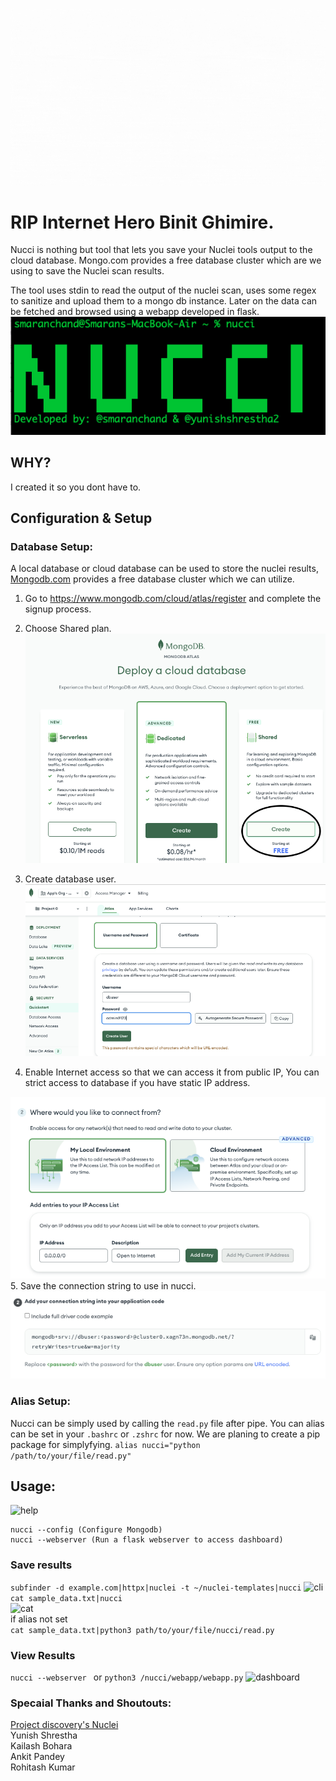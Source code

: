 ![Nucci](https://github.com/smaranchand/nucci/raw/main/src/nucci.gif)

# RIP Internet Hero Binit Ghimire.

Nucci is nothing but tool that lets you save your Nuclei tools output to the cloud database. Mongo.com provides a free database cluster which are we using to save the Nuclei scan  results.

The tool uses stdin to read the output of the nuclei scan, uses some regex to sanitize and upload them to a mongo db instance. Later on the data can be fetched and browsed using a webapp developed in flask.
<br>
![nucci](https://github.com/smaranchand/nucci/raw/main/src/nucci.png)<br>


## WHY?

I created it so you dont have to.

## Configuration & Setup

### Database Setup:

A local database or cloud database can be used to store the nuclei results, [Mongodb.com](https://www.mongodb.com) provides a free database cluster which we can utilize.

1. Go to https://www.mongodb.com/cloud/atlas/register and complete the signup process.
2. Choose Shared plan.<br>
![Free Plan](https://github.com/smaranchand/nucci/blob/main/src/free.png)

3. Create database user.<br>
![Create Creds](https://github.com/smaranchand/nucci/blob/main/src/create_creds.png)

4. Enable Internet access so that we can access it from public IP, You can strict access to database if you have static IP address.

![Enable Access](https://github.com/smaranchand/nucci/blob/main/src/network.png)
5. Save the connection string to use in nucci.
![Connection String](https://github.com/smaranchand/nucci/blob/main/src/db_connection.png)

### Alias Setup:

Nucci can be simply used by calling the ```read.py``` file after pipe. You can alias can be set in your ```.bashrc``` or ```.zshrc```
for now. We are planing to create a pip package for simplyfying.
```alias nucci="python /path/to/your/file/read.py"```

## Usage:

![help](https://github.com/smaranchand/nucci/raw/main/src/help.png)<br>

```console
nucci --config (Configure Mongodb)
nucci --webserver (Run a flask webserver to access dashboard)
```
### Save results
```subfinder -d example.com|httpx|nuclei -t ~/nuclei-templates|nucci```
![cli](https://github.com/smaranchand/nucci/raw/main/src/cli.png)<br>
```cat sample_data.txt|nucci``` <br>
![cat](https://github.com/smaranchand/nucci/raw/main/src/cat.png)<br>
if alias not set <br>
```cat sample_data.txt|python3 path/to/your/file/nucci/read.py```

### View Results
 ```nucci --webserver ``` or ```python3 /nucci/webapp/webapp.py```
 ![dashboard](https://github.com/smaranchand/nucci/raw/main/src/dashboard.png)<br>

### Specaial Thanks and Shoutouts:

[Project discovery's Nuclei](https://github.com/projectdiscovery/nuclei)<br>
Yunish Shrestha<br>
Kailash Bohara<br>
Ankit Pandey<br>
Rohitash Kumar
